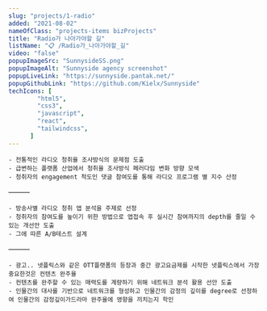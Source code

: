 ```yaml
---
slug: "projects/1-radio"
added: "2021-08-02"
nameOfClass: "projects-items bizProjects"
title: "Radio가 나아가야할 길"
listName: "📋 /Radio가_나아가야할_길"
video: "false"
popupImageSrc: "SunnysideSS.png"
popupImageAlt: "Sunnyside agency screenshot"
popupLiveLink: "https://sunnyside.pantak.net/"
popupGithubLink: "https://github.com/Kielx/Sunnyside"
techIcons: [
        "html5",
        "css3",
        "javascript",
        "react",
        "tailwindcss",
      ]
---
```


    - 전통적인 라디오 청취율 조사방식의 문제점 도출 
    - 급변하는 플랫폼 산업에서 청취율 조사방식 페러다임 변화 방향 모색 
    - 청취자의 engagement 척도인 댓글 참여도를 통해 라디오 프로그램 별 지수 산정 

 ——— 

    - 방송사별 라디오 청취 앱 분석을 주제로 선정 
    - 청취자의 참여도를 높이기 위한 방법으로 앱접속 후 실시간 참여까지의 depth를 줄일 수 있는 개선안 도출 
    - 그에 따른 A/B테스트 설계 
    
 ——— 

    - 광고.. 넷플릭스와 같은 OTT플랫폼의 등장과 중간 광고요금제를 시작한 넷플릭스에서 가장 중요한것은 컨텐츠 완주율 
    - 컨텐츠를 완주할 수 있는 매력도를 계량하기 위해 네트워크 분석 활용 선안 도출 
    - 인물간의 대사를 기반으로 네트워크를 형성하고 인물간의 감정의 깊이를 degree로 선정하여 인물간의 감정깊이가드라마 완주율에 영향을 끼치는지 학인 